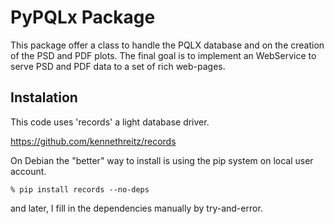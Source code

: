 # PyPQLx Package

This package offer a class to handle the PQLX database and on the creation of 
the PSD and PDF plots. The final goal is to implement an WebService to serve
PSD and PDF data to a set of rich web-pages.

## Instalation

This code uses 'records' a light database driver.

https://github.com/kennethreitz/records

On Debian the "better" way to install is using the pip system on local user account.

```
% pip install records --no-deps
```

and later, I fill in the dependencies manually by try-and-error.
